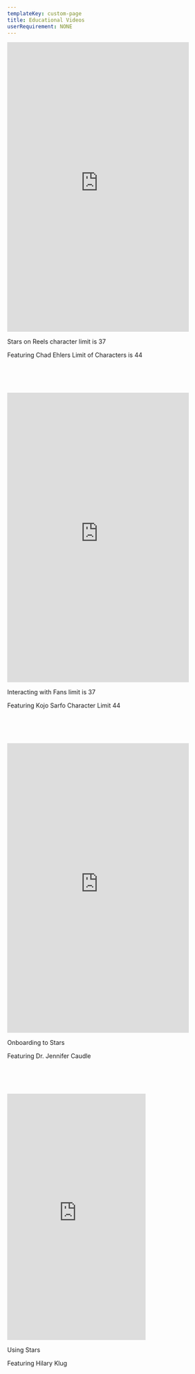 ```yaml
---
templateKey: custom-page
title: Educational Videos
userRequirement: NONE
---
```

<div class="videos-wrapper">

<div class="video-container">

<iframe src="https://player.vimeo.com/video/716159025?h=40609fbe10" width="420px" height="670px" frameborder="0" allow="autoplay; fullscreen; picture-in-picture" allowfullscreen></iframe>

Stars on Reels character limit is 37

Featuring Chad Ehlers Limit of Characters is 44

<br><br><br>

</div>

<div class="video-container">

<iframe src="https://player.vimeo.com/video/716159025?h=40609fbe10" width="420px" height="670px" frameborder="0" allow="autoplay; fullscreen; picture-in-picture" allowfullscreen></iframe>

Interacting with Fans limit is 37

Featuring Kojo Sarfo Character Limit 44

<br><br><br>

</div>
<div class="video-container">

<iframe src="https://player.vimeo.com/video/716159025?h=40609fbe10" width="420px" height="670px" frameborder="0" allow="autoplay; fullscreen; picture-in-picture" allowfullscreen></iframe>

Onboarding to Stars

Featuring Dr. Jennifer Caudle

<br><br><br>

</div>
<div class="video-container">

<iframe src="https://player.vimeo.com/video/716159025?h=40609fbe10" width="320px" height="570px" frameborder="0" allow="autoplay; fullscreen; picture-in-picture" allowfullscreen></iframe>

Using Stars

Featuring Hilary Klug

</div>

</div>